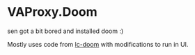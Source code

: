 # VAProxy.Doom

sen got a bit bored and installed doom :)

Mostly uses code from [lc-doom](https://github.com/Cryptoc1/lc-doom) with modifications to run in UI.
